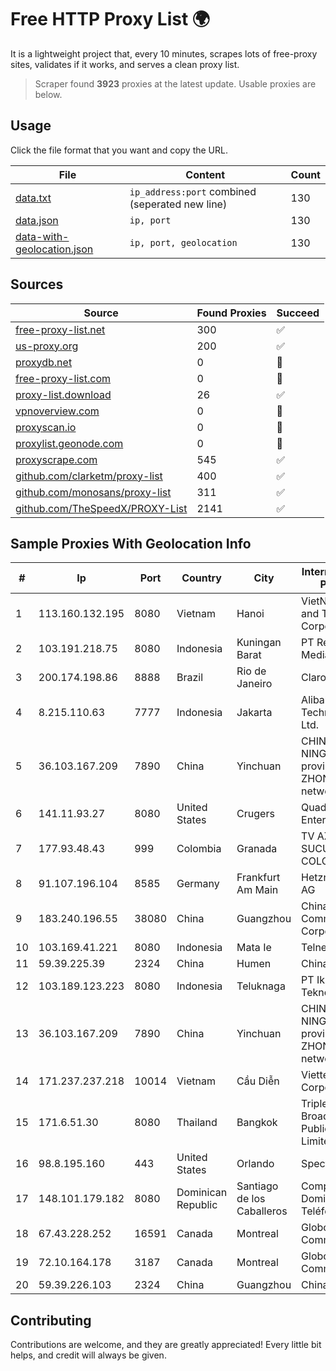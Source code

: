 
# Free HTTP Proxy List 🌍

It is a lightweight project that, every 10 minutes, scrapes lots of free-proxy sites, validates if it works, and serves a clean proxy list.


> Scraper found **3923** proxies at the latest update. Usable proxies are below.

## Usage

Click the file format that you want and copy the URL.


|File|Content|Count|
|----|-------|-----|
|[data.txt](https://raw.githubusercontent.com/themiralay/Proxy-List-World/master/data.txt)|`ip_address:port` combined (seperated new line)|130|
|[data.json](https://raw.githubusercontent.com/themiralay/Proxy-List-World/master/data.json)|`ip, port`|130|
|[data-with-geolocation.json](https://raw.githubusercontent.com/themiralay/Proxy-List-World/master/data-with-geolocation.json)|`ip, port, geolocation`|130|

## Sources

|Source|Found Proxies|Succeed|
|------|-------------|-------|
|[free-proxy-list.net](https://free-proxy-list.net)|300|✅|
|[us-proxy.org](https://www.us-proxy.org)|200|✅|
|[proxydb.net](http://proxydb.net)|0|🚫|
|[free-proxy-list.com](https://free-proxy-list.com/?page=&port=&type%5B%5D=http&type%5B%5D=https&up_time=0&search=Search)|0|🚫|
|[proxy-list.download](https://www.proxy-list.download/HTTP)|26|✅|
|[vpnoverview.com](https://vpnoverview.com/privacy/anonymous-browsing/free-proxy-servers)|0|🚫|
|[proxyscan.io](https://www.proxyscan.io)|0|🚫|
|[proxylist.geonode.com](https://proxylist.geonode.com/api/proxy-list?limit=300&page=1&sort_by=lastChecked&sort_type=desc&protocols=http,https)|0|🚫|
|[proxyscrape.com](https://api.proxyscrape.com/v2/?request=displayproxies&protocol=http&timeout=10000&country=all&ssl=all&anonymity=all)|545|✅|
|[github.com/clarketm/proxy-list](https://raw.githubusercontent.com/clarketm/proxy-list/master/proxy-list-raw.txt)|400|✅|
|[github.com/monosans/proxy-list](https://raw.githubusercontent.com/monosans/proxy-list/main/proxies/http.txt)|311|✅|
|[github.com/TheSpeedX/PROXY-List](https://raw.githubusercontent.com/TheSpeedX/PROXY-List/master/http.txt)|2141|✅|


## Sample Proxies With Geolocation Info

|#|Ip|Port|Country|City|Internet Service Provider|
|-|--|----|-------|----|-------------------------|
|1|113.160.132.195|8080|Vietnam|Hanoi|VietNam Post and Telecom Corporation|
|2|103.191.218.75|8080|Indonesia|Kuningan Barat|PT Replay Inti Media|
|3|200.174.198.86|8888|Brazil|Rio de Janeiro|Claro S.A|
|4|8.215.110.63|7777|Indonesia|Jakarta|Alibaba (US) Technology Co., Ltd.|
|5|36.103.167.209|7890|China|Yinchuan|CHINANET NINGXIA province ZHONGWEI IDC network|
|6|141.11.93.27|8080|United States|Crugers|QuadraNet Enterprises LLC|
|7|177.93.48.43|999|Colombia|Granada|TV AZTECA SUCURSAL COLOMBIA|
|8|91.107.196.104|8585|Germany|Frankfurt Am Main|Hetzner Online AG|
|9|183.240.196.55|38080|China|Guangzhou|China Mobile Communications Corporation|
|10|103.169.41.221|8080|Indonesia|Mata Ie|Telnet Indonesia|
|11|59.39.225.39|2324|China|Humen|Chinanet|
|12|103.189.123.223|8080|Indonesia|Teluknaga|PT Ikhlas Cipta Teknologi|
|13|36.103.167.209|7890|China|Yinchuan|CHINANET NINGXIA province ZHONGWEI IDC network|
|14|171.237.237.218|10014|Vietnam|Cầu Diễn|Viettel Corporation|
|15|171.6.51.30|8080|Thailand|Bangkok|Triple T Broadband Public Company Limited|
|16|98.8.195.160|443|United States|Orlando|Spectrum|
|17|148.101.179.182|8080|Dominican Republic|Santiago de los Caballeros|Compañía Dominicana de Teléfonos S. A|
|18|67.43.228.252|16591|Canada|Montreal|GloboTech Communications|
|19|72.10.164.178|3187|Canada|Montreal|GloboTech Communications|
|20|59.39.226.103|2324|China|Guangzhou|Chinanet|



## Contributing

Contributions are welcome, and they are greatly appreciated! Every
little bit helps, and credit will always be given.

